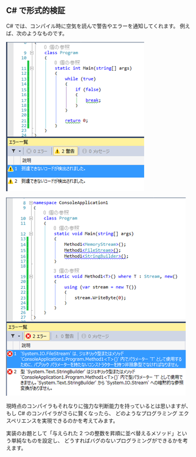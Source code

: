 ﻿## C# で形式的検証

C# では、コンパイル時に空気を読んで警告やエラーを通知してくれます。
例えば、次のようなものです。

![Warning-Unreachable](Images/Warning-Unreachable.png)

![Error-TypeConstrait](Images/Error-TypeConstrait.png)

現時点のコンパイラもそれなりに強力な判断能力を持っているとは思いますが、
もし C# のコンパイラがさらに賢くなったら、
どのようなプログラミング エクスペリエンスを実現できるのかを考えてみます。

実装のお題として「与えられた 2 つの整数を昇順に並べ替えるメソッド」という単純なものを設定し、
どうすればバグのないプログラミングができるかを考えます。
